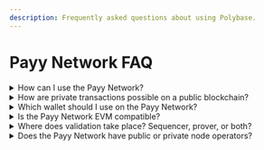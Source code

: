 ```yaml
---
description: Frequently asked questions about using Polybase.
---
```


# Payy Network FAQ

<details>

<summary>How can I use the Payy Network?</summary>

Download [Payy](https://payy.link) — a non-custodial wallet.

If you would like to build on Payy Network, please reach out to hello@payy.link.

</details>

<details>

<summary>How are private transactions possible on a public blockchain?</summary>

While there are several methods for enabling privacy, Payy Network uses [zero-knowledge-proofs.md](../core-concepts/zero-knowledge-proofs.md "mention") to remove the need to publish transaction details.

</details>

<details>

<summary>Which wallet should I use on the Payy Network?</summary>

[Payy](https://payy.link) is the non-custodial wallet for Payy Network.

</details>

<details>

<summary>Is the Payy Network EVM compatible?</summary>

No. Currently, Ethereum's EVM infrastructure does not allow for private transactions in a computationally efficient and scalable way. Because of this, we have handwritten the custom ZK circuits for Payy Network, enabling true privacy on a public blockchain.

</details>

<details>

<summary>Where does validation take place? Sequencer, prover, or both?</summary>

The sequencers and provers both perform some part of validation. They can both be run by the same node.

</details>

<details>

<summary>Does the Payy Network have public or private node operators?</summary>

Private right now, invite only. If you have interest in running a node, visit our section [run-a-node.md](run-a-node.md "mention")

</details>
